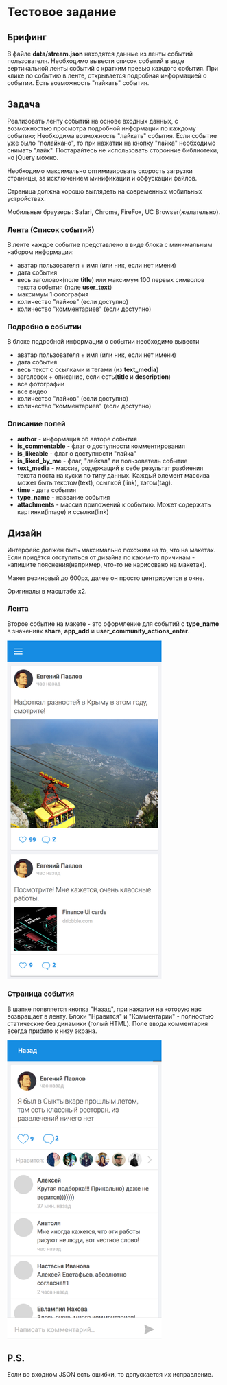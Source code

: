 # Тестовое задание

## Брифинг
В файле **data/stream.json** находятся данные из ленты событий пользователя.
Необходимо вывести список событий в виде вертикальной ленты событий с кратким превью каждого события.
При клике по событию в ленте, открывается подробная информацией о событии.
Есть возможность "лайкать" события.

## Задача
Реализовать ленту событий на основе входных данных, с возможностью просмотра подробной информации по каждому событию;
Необходима возможность "лайкать" события. Если событие уже было "полайкано", то при нажатии на кнопку "лайка" необходимо снимать "лайк".
Постарайтесь не использовать сторонние библиотеки, но jQuery можно.

Необходимо максимально оптимизировать скорость загрузки страницы, за исключением минификации и обфускации файлов.

Страница должна хорошо выглядеть на современных мобильных устройствах.

Мобильные браузеры: Safari, Chrome, FireFox, UC Browser(желательно). 

### Лента (Список событий)
В ленте каждое событие представлено в виде блока с минимальным набором информации:

- аватар пользователя + имя (или ник, если нет имени)
- дата события
- весь заголовок(поле **title**) или максимум 100 первых символов текста события (поле **user_text**)
- максимум 1 фотография
- количество "лайков" (если доступно)
- количество "комментариев" (если доступно)

### Подробно о событии
В блоке подробной информации о событии необходимо вывести

- аватар пользователя + имя (или ник, если нет имени)
- дата события
- весь текст с ссылками и тегами (из **text_media**)
- заголовок + описание, если есть(**title** и **description**)
- все фотографии
- все видео
- количество "лайков" (если доступно)
- количество "комментариев" (если доступно)

### Описание полей
- **author** - информация об авторе события
- **is_commentable** - флаг о доступности комментирования
- **is_likeable** - флаг о доступности "лайка"
- **is_liked_by_me** - флаг, "лайкал" ли пользователь событие
- **text_media** - массив, содержащий в себе результат разбиения текста поста на куски по типу данных. Каждый элемент массива может быть текстом(text), ссылкой (link), тэгом(tag).
- **time** - дата события
- **type_name** - название события
- **attachments** - массив приложений к событию. Может содержать картинки(image) и ссылки(link) 

## Дизайн

Интерфейс должен быть максимально похожим на то, что на макетах. Если придётся отступиться от дизайна по каким-то причинам - напишите пояснения(например, что-то не нарисовано на макетах).

Макет резиновый до 600px, далее он просто центрируется в окне.

Оригиналы в масштабе x2. 

### Лента

Второе событие на макете - это оформление для событий с **type_name** в значениях **share**, **app_add** и **user_community_actions_enter**.  

<img src="https://github.com/Belyash/mailru-test/raw/master/screens/feed.jpg?raw=true" alt="Лента событий" width="360"/>

### Страница события

 В шапке появляется кнопка "Назад", при нажатии на которую нас возвращает в ленту.
 Блоки "Нравится" и "Комментарии" - полностью статические без динамики (голый HTML). 
 Поле ввода комментария всегда прибито к низу экрана.

<img src="https://github.com/Belyash/mailru-test/raw/master/screens/feed-post.png?raw=true" alt="Страница события" width="360"/>
 
 
## P.S.
 
Если во входном JSON есть ошибки, то допускается их исправление.